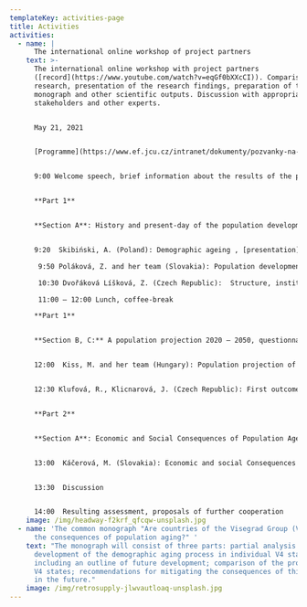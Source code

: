 ```yaml
---
templateKey: activities-page
title: Activities
activities:
  - name: |
      The international online workshop of project partners 
    text: >-
      The international online workshop with project partners
      ([record](https://www.youtube.com/watch?v=eqGf0bXXcCI)). Comparison of the
      research, presentation of the research findings, preparation of the planed
      monograph and other scientific outputs. Discussion with appropriate
      stakeholders and other experts.


      May 21, 2021


      [Programme](https://www.ef.jcu.cz/intranet/dokumenty/pozvanky-na-akce-ef/program.pdf):


      9:00 Welcome speech, brief information about the results of the project. dean Renata Klufová 


      **Part 1**


      **Section A**: History and present-day of the population development in V4 countries 


      9:20  Skibiński, A. (Poland): Demographic ageing , [presentation](https://www.ef.jcu.cz/veda-a-vyzkum/granty/v4_soubory/skibinski_pl.pdf)

       9:50 Poláková, Z. and her team (Slovakia): Population development in V4 countries, [presentation](https://www.ef.jcu.cz/veda-a-vyzkum/granty/v4_soubory/polakova_nitra_v4.pdf)

       10:30 Dvořáková Líšková, Z. (Czech Republic):  Structure, institutions involved and their activities and adopted policies, [presentation](https://www.ef.jcu.cz/veda-a-vyzkum/granty/v4_soubory/dvorakova_soukupova_visegrad_prezentace.pdf)

       11:00 – 12:00 Lunch, coffee-break 

      **Part 1**


      **Section B, C:** A population projection 2020 – 2050, questionnaire survey 


      12:00  Kiss, M. and her team (Hungary): Population projection of V4 countries, [presentation](https://www.ef.jcu.cz/veda-a-vyzkum/granty/v4_soubory/population-projections-between-2020-and-2050.pdf)


      12:30 Klufová, R., Klicnarová, J. (Czech Republic): First outcomes of the questionnaire survey, [presentation](https://www.ef.jcu.cz/veda-a-vyzkum/granty/v4_soubory/kluf_workshop_questionnairs.pdf)


      **Part 2**


      **Section A**: Economic and Social Consequences of Population Ageing 


      13:00  Káčerová, M. (Slovakia): Economic and social Consequences of Population Aging, [presentation](https://www.ef.jcu.cz/veda-a-vyzkum/granty/v4_soubory/kacerova_consequences_kv.pdf) 


      13:30  Discussion 


      14:00  Resulting assessment, proposals of further cooperation
    image: /img/headway-f2krf_qfcqw-unsplash.jpg
  - name: 'The common monograph "Are countries of the Visegrad Group (V4) ready for
      the consequences of population aging?" '
    text: "The monograph will consist of three parts: partial analysis of the
      development of the demographic aging process in individual V4 states,
      including an outline of future development; comparison of the process in
      V4 states; recommendations for mitigating the consequences of this process
      in the future."
    image: /img/retrosupply-jlwvautloaq-unsplash.jpg
---
```

